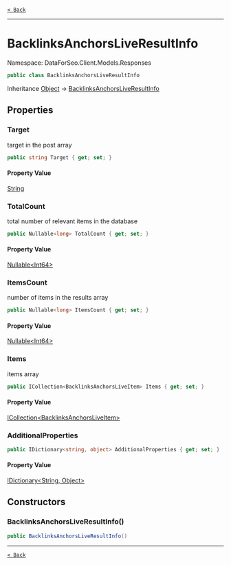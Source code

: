 [`< Back`](./)

---

# BacklinksAnchorsLiveResultInfo

Namespace: DataForSeo.Client.Models.Responses

```csharp
public class BacklinksAnchorsLiveResultInfo
```

Inheritance [Object](https://docs.microsoft.com/en-us/dotnet/api/system.object) → [BacklinksAnchorsLiveResultInfo](./dataforseo.client.models.responses.backlinksanchorsliveresultinfo)

## Properties

### **Target**

target in the post array

```csharp
public string Target { get; set; }
```

#### Property Value

[String](https://docs.microsoft.com/en-us/dotnet/api/system.string)<br>

### **TotalCount**

total number of relevant items in the database

```csharp
public Nullable<long> TotalCount { get; set; }
```

#### Property Value

[Nullable&lt;Int64&gt;](https://docs.microsoft.com/en-us/dotnet/api/system.nullable-1)<br>

### **ItemsCount**

number of items in the results array

```csharp
public Nullable<long> ItemsCount { get; set; }
```

#### Property Value

[Nullable&lt;Int64&gt;](https://docs.microsoft.com/en-us/dotnet/api/system.nullable-1)<br>

### **Items**

items array

```csharp
public ICollection<BacklinksAnchorsLiveItem> Items { get; set; }
```

#### Property Value

[ICollection&lt;BacklinksAnchorsLiveItem&gt;](./dataforseo.client.models.backlinksanchorsliveitem)<br>

### **AdditionalProperties**

```csharp
public IDictionary<string, object> AdditionalProperties { get; set; }
```

#### Property Value

[IDictionary&lt;String, Object&gt;](https://docs.microsoft.com/en-us/dotnet/api/system.collections.generic.idictionary-2)<br>

## Constructors

### **BacklinksAnchorsLiveResultInfo()**

```csharp
public BacklinksAnchorsLiveResultInfo()
```

---

[`< Back`](./)
